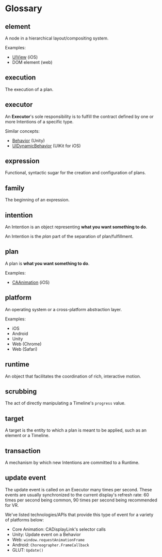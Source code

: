 # Glossary

## element

A node in a hierarchical layout/compositing system.

Examples:

- [UIView](https://developer.apple.com/library/ios/documentation/UIKit/Reference/UIView_Class/) (iOS)
- DOM element (web)

## execution

The execution of a plan.

## executor

An **Executor**'s sole responsibility is to fulfill the contract defined by one or more Intentions of a specific type.

Similar concepts:

- [Behavior](http://docs.unity3d.com/ScriptReference/Behaviour.html) (Unity)
- [UIDynamicBehavior](https://developer.apple.com/library/ios/documentation/UIKit/Reference/UIDynamicBehavior_Class/) (UIKit for iOS)

## expression

Functional, syntactic sugar for the creation and configuration of plans.

## family

The beginning of an expression.

## intention

An Intention is an object representing **what you want something to do**.

An Intention is the *plan* part of the separation of plan/fulfillment.

## plan

A plan is **what you want something to do**.

Examples:

- [CAAnimation](https://developer.apple.com/library/ios/documentation/GraphicsImaging/Reference/CAAnimation_class/) (iOS)

## platform

An operating system or a cross-platform abstraction layer.

Examples:

- iOS
- Android
- Unity
- Web (Chrome)
- Web (Safari)

## runtime

An object that facilitates the coordination of rich, interactive motion.

## scrubbing

The act of directly manipulating a Timeline's `progress` value.

## target

A target is the entity to which a plan is meant to be applied, such as an element or a Timeline.

## transaction

A mechanism by which new Intentions are committed to a Runtime.

## update event

The update event is called on an Executor many times per second. These events are usually synchronized to the current display's refresh rate: 60 times per second being common, 90 times per second being recommended for VR.

We've listed technologies/APIs that provide this type of event for a variety of platforms below:
- Core Animation: CADisplayLink's selector calls
- Unity: Update event on a Behavior
- Web: `window.requestAnimationFrame`
- Android: `Choreographer.FrameCallback`
- GLUT: `Update()`
